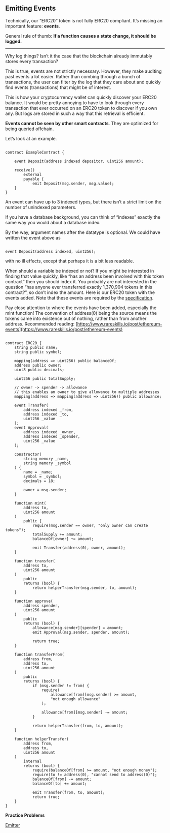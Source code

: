 ## Emitting Events

Technically, our “ERC20” token is not fully ERC20 compliant. It’s missing an important feature: **events**.

General rule of thumb: **If a function causes a state change, it should be logged.**

****

Why log things? Isn’t it the case that the blockchain already immutably stores every transaction?

This is true, events are not strictly necessary. However, they make auditing past events a lot easier. Rather than combing through a bunch of transactions, the user can filter by the log that they care about and quickly find events (transactions) that might be of interest.

This is how your cryptocurrency wallet can quickly discover your ERC20 balance. It would be pretty annoying to have to look through every transaction that ever occurred on an ERC20 token to discover if you own any. But logs are stored in such a way that this retrieval is efficient.

**Events cannot be seen by other smart contracts**. They are optimized for being queried offchain.

Let’s look at an example.

```solidity

contract ExampleContract {

    event Deposit(address indexed depositor, uint256 amount);

    receive() 
        external 
        payable {
            emit Deposit(msg.sender, msg.value);
    }
}

```

An event can have up to 3 indexed types, but there isn’t a strict limit on the number of unindexed parameters.

If you have a database background, you can think of “indexes” exactly the same way you would about a database index.

By the way, argument names after the datatype is optional. We could have written the event above as

```solidity

event Deposit(address indexed, uint256);
```

with no ill effects, except that perhaps it is a bit less readable.

When should a variable be indexed or not? If you might be interested in finding that value quickly, like “has an address been involved with this token contract” then you should index it. You probably are not interested in the question “has anyone ever transferred exactly 1,370,904 tokens in this contract?”, so don’t index the amount. Here is our ERC20 token with the events added. Note that these events are required by the [specification](https://eips.ethereum.org/EIPS/eip-20).

Pay close attention to where the events have been added, especially the mint function! The convention of address(0) being the source means the tokens came into existence out of nothing, rather than from another address. Recommended reading: [https://www.rareskills.io/post/ethereum-events](https://www.rareskills.io/post/ethereum-events)

```solidity

contract ERC20 {
    string public name;
    string public symbol;

    mapping(address => uint256) public balanceOf;
    address public owner;
    uint8 public decimals;

    uint256 public totalSupply;

    // owner -> spender -> allowance
    // this enables an owner to give allowance to multiple addresses
    mapping(address => mapping(address => uint256)) public allowance;

    event Transfer(
        address indexed _from, 
        address indexed _to, 
        uint256 _value
    );
    event Approval(
        address indexed _owner, 
        address indexed _spender, 
        uint256 _value
    );

    constructor(
        string memory _name, 
        string memory _symbol
    ) {
        name = _name;
        symbol = _symbol;
        decimals = 18;

        owner = msg.sender;
    }

    function mint(
        address to, 
        uint256 amount
    ) 
        public {
            require(msg.sender == owner, "only owner can create tokens");
            totalSupply += amount;
            balanceOf[owner] += amount;

            emit Transfer(address(0), owner, amount);
    }

    function transfer(
        address to, 
        uint256 amount
    ) 
        public 
        returns (bool) {
            return helperTransfer(msg.sender, to, amount);
    }

    function approve(
        address spender, 
        uint256 amount
    ) 
        public 
        returns (bool) {
            allowance[msg.sender][spender] = amount;
            emit Approval(msg.sender, spender, amount);

            return true;
    }

    function transferFrom(
        address from, 
        address to, 
        uint256 amount
    ) 
        public 
        returns (bool) {
            if (msg.sender != from) {
                require(
                    allowance[from][msg.sender] >= amount, 
                    "not enough allowance"
                );

                allowance[from][msg.sender] -= amount;
            }

            return helperTransfer(from, to, amount);
    }

    function helperTransfer(
        address from, 
        address to, 
        uint256 amount
    ) 
        internal 
        returns (bool) {
            require(balanceOf[from] >= amount, "not enough money");
            require(to != address(0), "cannot send to address(0)");
            balanceOf[from] -= amount;
            balanceOf[to] += amount;

            emit Transfer(from, to, amount);
            return true;
    }
}

```

**Practice Problems**

[Emitter](https://github.com/RareSkills/Solidity-Exercises/tree/main/Emitter)
